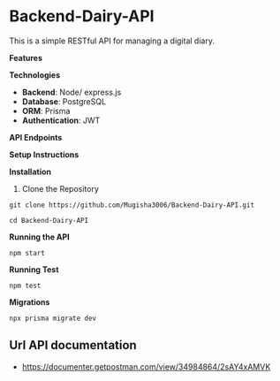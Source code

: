# Backend-Dairy-API
This is a simple RESTful API for managing a digital diary.

**Features**


**Technologies**
- **Backend**: Node/ express.js
- **Database**: PostgreSQL
- **ORM**: Prisma
- **Authentication**: JWT

**API Endpoints**



**Setup Instructions**

**Installation**
1. Clone the Repository
```
git clone https://github.com/Mugisha3006/Backend-Dairy-API.git

cd Backend-Dairy-API
```

**Running the API**
```
npm start
```

**Running Test**
```
npm test
```

**Migrations**
```
npx prisma migrate dev
```
##  Url API documentation
- https://documenter.getpostman.com/view/34984864/2sAY4xAMVK
